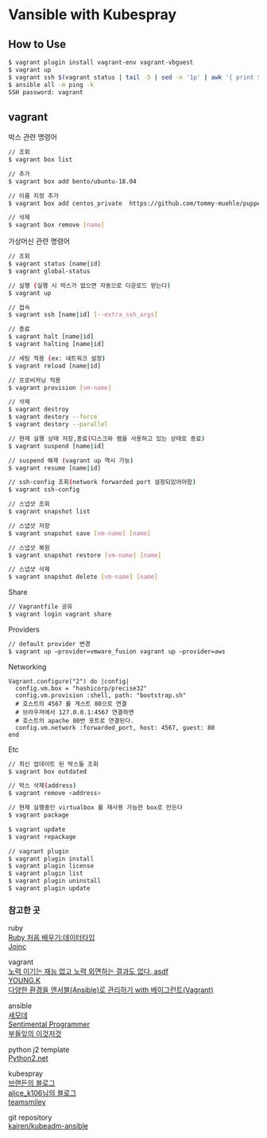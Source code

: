 # Vansible with Kubespray

## How to Use

```sh
$ vagrant plugin install vagrant-env vagrant-vbguest
$ vagrant up
$ vagrant ssh $(vagrant status | tail -5 | sed -n '1p' | awk '{ print $1}')
$ ansible all -m ping -k
SSH password: vagrant
```

## vagrant

박스 관련 명령어

```sh
// 조회
$ vagrant box list

// 추가
$ vagrant box add bento/ubuntu-18.04

// 이름 지정 추가
$ vagrant box add centos_private  https://github.com/tommy-muehle/puppet-vagrant-boxes/releases/download/1.0.0/centos-6.6-x86_64.box

// 삭제
$ vagrant box remove [name]
```

가상머신 관련 명령어

```sh
// 조회
$ vagrant status [name|id]
$ vagrant global-status

// 실행 (실행 시 박스가 없으면 자동으로 다운로드 받는다)
$ vagrant up

// 접속
$ vagrant ssh [name|id] [--extra_ssh_args]

// 종료
$ vagrant halt [name|id]
$ vagrant halting [name|id]

// 세팅 적용 (ex: 네트워크 설정)
$ vagrant reload [name|id]

// 프로비저닝 적용
$ vagrant provision [vm-name]

// 삭제
$ vagrant destroy
$ vagrant destory --force
$ vagrant destory --parallel

// 현재 실행 상태 저장,종료(디스크와 램을 사용하고 있는 상태로 종료)
$ vagrant suspend [name|id]

// suspend 해제 (vagrant up 역시 가능)
$ vagrant resume [name|id]

// ssh-config 조회(network forwarded port 설정되있어야함)
$ vagrant ssh-config

// 스냅샷 조회
$ vagrant snapshot list

// 스냅샷 저장
$ vagrant snapshot save [vm-name] [name]

// 스냅샷 복원
$ vagrant snapshot restore [vm-name] [name]

// 스냅샷 삭제
$ vagrant snapshot delete [vm-name] [name]
```

Share

```sh
// Vagrantfile 공유
$ vagrant login vagrant share
```

Providers

```sh
// default provider 변경
$ vagrant up –provider=vmware_fusion vagrant up –provider=aws
```

Networking

```Vagrantfile
Vagrant.configure("2") do |config|
  config.vm.box = "hashicorp/precise32"
  config.vm.provision :shell, path: "bootstrap.sh"
  # 호스트의 4567 를 게스트 80으로 연결
  # 브라우져에서 127.0.0.1:4567 연결하면
  # 호스트의 apache 80번 포트로 연결된다.
  config.vm.network :forwarded_port, host: 4567, guest: 80
end
```

Etc

```sh
// 최신 업데이트 된 박스들 조회
$ vagrant box outdated

// 박스 삭제(address)
$ vagrant remove <address>

// 현재 실행중인 virtualbox 를 재사용 가능한 box로 만든다
$ vagrant package

$ vagrant update
$ vagrant repackage

// vagrant plugin
$ vagrant plugin install
$ vagrant plugin license
$ vagrant plugin list
$ vagrant plugin uninstall
$ vagrant plugin update
```

### 참고한 곳

ruby  
[Ruby 처음 배우기:데이터타입](https://smartbase.tistory.com/47)  
[Joinc](https://www.joinc.co.kr/w/Site/Ruby/File)

vagrant  
[노력 이기는 재능 없고 노력 외면하는 결과도 없다, asdf](https://m.blog.naver.com/PostView.nhn?blogId=sory1008&logNo=220759961657&proxyReferer=https:%2F%2Fwww.google.com%2F)  
[YOUNG.K](https://rangken.github.io/blog/2015/vagrant-1/)  
[다양한 환경을 앤서블(Ansible)로 관리하기 with 베이그런트(Vagrant)](https://www.inflearn.com/course/ansible-%EC%9D%91%EC%9A%A9/dashboard)

ansible  
[세모데](https://semode.tistory.com/m/164)  
[Sentimental Programmer](https://yoonbh2714.blogspot.com/2020/09/ansible-ssh-password.html)  
[부들잎의 이것저것](https://forteleaf.tistory.com/entry/ansible-%EC%9E%90%EB%8F%99%ED%99%94%EC%9D%98-%EC%8B%9C%EC%9E%91)

python j2 template  
[Python2.net](https://www.python2.net/questions-962144.htm)

kubespray  
[브랜든의 블로그](https://brenden.tistory.com/109)  
[alice_k106님의 블로그](https://m.blog.naver.com/PostView.nhn?blogId=alice_k106&logNo=221315933945&proxyReferer=&proxyReferer=https:%2F%2Fwww.google.com%2F)  
[teamsmiley](https://teamsmiley.github.io/2020/09/30/kubespray-01-vagrant/)

git repository  
[kairen/kubeadm-ansible](https://github.com/kairen/kubeadm-ansible)
